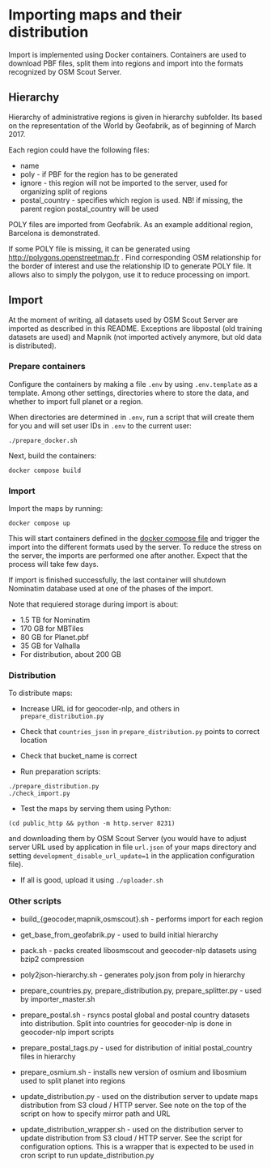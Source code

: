 
# Importing maps and their distribution

Import is implemented using Docker containers. Containers are used to download 
PBF files, split them into regions and import into the formats recognized 
by OSM Scout Server.

## Hierarchy

Hierarchy of administrative regions is given in hierarchy
subfolder. Its based on the representation of the World by Geofabrik,
as of beginning of March 2017. 

Each region could have the following files:

* name
* poly - if PBF for the region has to be generated
* ignore - this region will not be imported to the server, used for
  organizing split of regions
* postal_country - specifies which region is used. NB! if missing, the
  parent region postal_country will be used
  
POLY files are imported from Geofabrik. As an example additional
region, Barcelona is demonstrated.

If some POLY file is missing, it can be generated using
http://polygons.openstreetmap.fr . Find corresponding OSM relationship
for the border of interest and use the relationship ID to generate
POLY file. It allows also to simply the polygon, use it to reduce
processing on import.


## Import

At the moment of writing, all datasets used by OSM Scout Server are imported as described
in this README. Exceptions are libpostal (old training datasets are used) and Mapnik (not
imported actively anymore, but old data is distributed).

### Prepare containers

Configure the containers by making a file `.env` by using `.env.template` as a
template. Among other settings, directories where to store the data, and whether
to import full planet or a region.

When directories are determined in `.env`, run a script that will create them
for you and will set user IDs in `.env` to the current user:
```
./prepare_docker.sh
```

Next, build the containers:
```
docker compose build
```

### Import

Import the maps by running:
```
docker compose up
```

This will start containers defined in the 
[docker compose file](docker-compose.yaml) and trigger the import into the
different formats used by the server. To reduce the stress on the server, the
imports are performed one after another. Expect that the process will take
few days.

If import is finished successfully, the last container will shutdown Nominatim
database used at one of the phases of the import.

Note that requiered storage during import is about:

- 1.5 TB for Nominatim
- 170 GB for MBTiles
- 80 GB for Planet.pbf
- 35 GB for Valhalla
- For distribution, about 200 GB

### Distribution

To distribute maps:

* Increase URL id for geocoder-nlp, and others in `prepare_distribution.py`

* Check that `countries_json` in `prepare_distribution.py` points to correct location
  
* Check that bucket_name is correct

* Run preparation scripts:
```
./prepare_distribution.py
./check_import.py
```

* Test the maps by serving them using Python:
```
(cd public_http && python -m http.server 8231)
```
and downloading them by OSM Scout Server (you would have to adjust server URL used by
application in file `url.json` of your maps directory and setting `development_disable_url_update=1` in the application configuration file). 

* If all is good, upload it using `./uploader.sh`
  
### Other scripts

* build_{geocoder,mapnik,osmscout}.sh - performs import for each region

* get_base_from_geofabrik.py - used to build initial hierarchy

* pack.sh - packs created libosmscout and geocoder-nlp datasets using
  bzip2 compression

* poly2json-hierarchy.sh - generates poly.json from poly in hierarchy
  
* prepare_countries.py, prepare_distribution.py, prepare_splitter.py - used by importer_master.sh

* prepare_postal.sh - rsyncs postal global and postal country datasets
  into distribution. Split into countries for geocoder-nlp is done in
  geocoder-nlp import scripts
  
* prepare_postal_tags.py - used for distribution of initial
  postal_country files in hierarchy

* prepare_osmium.sh - installs new version of osmium and libosmium
  used to split planet into regions
  
* update_distribution.py - used on the distribution server to update
  maps distribution from S3 cloud / HTTP server. See note on the top
  of the script on how to specify mirror path and URL
  
* update_distribution_wrapper.sh - used on the distribution server to
  update distribution from S3 cloud / HTTP server. See the script for
  configuration options. This is a wrapper that is expected to be used
  in cron script to run update_distribution.py
